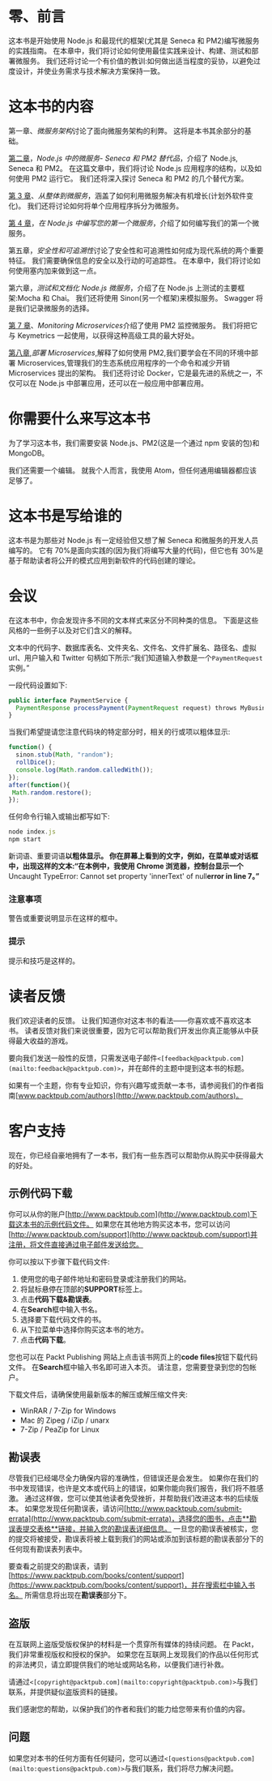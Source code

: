 # 零、前言

这本书是开始使用 Node.js 和最现代的框架(尤其是 Seneca 和 PM2)编写微服务的实践指南。 在本章中，我们将讨论如何使用最佳实践来设计、构建、测试和部署微服务。 我们还将讨论一个有价值的教训:如何做出适当程度的妥协，以避免过度设计，并使业务需求与技术解决方案保持一致。

# 这本书的内容

第一章、*微服务架构*讨论了面向微服务架构的利弊。 这将是本书其余部分的基础。

[第二章](2.html "Chapter 2. Microservices in Node.js – Seneca and PM2 Alternatives")，*Node.js 中的微服务- Seneca 和 PM2 替代品*，介绍了 Node.js, Seneca 和 PM2。 在这篇文章中，我们将讨论 Node.js 应用程序的结构，以及如何使用 PM2 运行它。 我们还将深入探讨 Seneca 和 PM2 的几个替代方案。

[第 3 章](3.html "Chapter 3. From the Monolith to Microservices")、*从整体到微服务*，涵盖了如何利用微服务解决有机增长(计划外软件变化)。 我们还将讨论如何将单个应用程序拆分为微服务。

[第 4 章](4.html "Chapter 4. Writing Your First Microservice in Node.js")，*在 Node.js 中编写您的第一个微服务*，介绍了如何编写我们的第一个微服务。

第五章，*安全性和可追溯性*讨论了安全性和可追溯性如何成为现代系统的两个重要特征。 我们需要确保信息的安全以及行动的可追踪性。 在本章中，我们将讨论如何使用塞内加来做到这一点。

第六章，*测试和文档化 Node.js 微服务*，介绍了在 Node.js 上测试的主要框架:Mocha 和 Chai。 我们还将使用 Sinon(另一个框架)来模拟服务。 Swagger 将是我们记录微服务的选择。

[第 7 章](7.html "Chapter 7. Monitoring Microservices")、*Monitoring Microservices*介绍了使用 PM2 监控微服务。 我们将把它与 Keymetrics 一起使用，以获得这种高级工具的最大好处。

[第八章](8.html "Chapter 8. Deploying Microservices"),*部署 Microservices*,解释了如何使用 PM2,我们要学会在不同的环境中部署 Microservices,管理我们的生态系统应用程序的一个命令和减少开销 Microservices 提出的架构。 我们还将讨论 Docker，它是最先进的系统之一，不仅可以在 Node.js 中部署应用，还可以在一般应用中部署应用。

# 你需要什么来写这本书

为了学习这本书，我们需要安装 Node.js、PM2(这是一个通过 npm 安装的包)和 MongoDB。

我们还需要一个编辑。 就我个人而言，我使用 Atom，但任何通用编辑器都应该足够了。

# 这本书是写给谁的

这本书是为那些对 Node.js 有一定经验但又想了解 Seneca 和微服务的开发人员编写的。 它有 70%是面向实践的(因为我们将编写大量的代码)，但它也有 30%是基于帮助读者将公开的模式应用到新软件的代码创建的理论。

# 会议

在这本书中，你会发现许多不同的文本样式来区分不同种类的信息。 下面是这些风格的一些例子以及对它们含义的解释。

文本中的代码字、数据库表名、文件夹名、文件名、文件扩展名、路径名、虚拟 url、用户输入和 Twitter 句柄如下所示:“我们知道输入参数是一个`PaymentRequest`实例。”

一段代码设置如下:

```js
public interface PaymentService {
  PaymentResponse processPayment(PaymentRequest request) throws MyBusinessException;
}
```

当我们希望提请您注意代码块的特定部分时，相关的行或项以粗体显示:

```js
function() {
  sinon.stub(Math, "random");
  rollDice();
  console.log(Math.random.calledWith());
});
after(function(){
 Math.random.restore();
});

```

任何命令行输入或输出都写如下:

```js
node index.js
npm start

```

新词语、重要词语**以粗体显示。 你在屏幕上看到的文字，例如，在菜单或对话框中，出现这样的文本:“在本例中，我使用 Chrome 浏览器，控制台显示一个**Uncaught TypeError: Cannot set property 'innerText' of null**error in line 7。”**

### 注意事项

警告或重要说明显示在这样的框中。

### 提示

提示和技巧是这样的。

# 读者反馈

我们欢迎读者的反馈。 让我们知道你对这本书的看法——你喜欢或不喜欢这本书。 读者反馈对我们来说很重要，因为它可以帮助我们开发出你真正能够从中获得最大收益的游戏。

要向我们发送一般性的反馈，只需发送电子邮件`<[feedback@packtpub.com](mailto:feedback@packtpub.com)>`，并在邮件的主题中提到这本书的标题。

如果有一个主题，你有专业知识，你有兴趣写或贡献一本书，请参阅我们的作者指南[www.packtpub.com/authors](http://www.packtpub.com/authors)。

# 客户支持

现在，你已经自豪地拥有了一本书，我们有一些东西可以帮助你从购买中获得最大的好处。

## 示例代码下载

你可以从你的账户[http://www.packtpub.com](http://www.packtpub.com)下载这本书的示例代码文件。 如果您在其他地方购买这本书，您可以访问[http://www.packtpub.com/support](http://www.packtpub.com/support)并注册，将文件直接通过电子邮件发送给您。

你可以按以下步骤下载代码文件:

1.  使用您的电子邮件地址和密码登录或注册我们的网站。
2.  将鼠标悬停在顶部的**SUPPORT**标签上。
3.  点击**代码下载&勘误表**。
4.  在**Search**框中输入书名。
5.  选择要下载代码文件的书。
6.  从下拉菜单中选择你购买这本书的地方。
7.  点击**代码下载**。

您也可以在 Packt Publishing 网站上点击该书网页上的**code files**按钮下载代码文件。 在**Search**框中输入书名即可进入本页。 请注意，您需要登录到您的包帐户。

下载文件后，请确保使用最新版本的解压或解压缩文件夹:

*   WinRAR / 7-Zip for Windows
*   Mac 的 Zipeg / iZip / unarx
*   7-Zip / PeaZip for Linux

## 勘误表

尽管我们已经竭尽全力确保内容的准确性，但错误还是会发生。 如果你在我们的书中发现错误，也许是文本或代码上的错误，如果你能向我们报告，我们将不胜感激。 通过这样做，您可以使其他读者免受挫折，并帮助我们改进这本书的后续版本。 如果您发现任何勘误表，请访问[http://www.packtpub.com/submit-errata](http://www.packtpub.com/submit-errata)，选择您的图书，点击**勘误表提交表格**链接，并输入您的勘误表详细信息。 一旦您的勘误表被核实，您的提交将被接受，勘误表将被上载到我们的网站或添加到该标题的勘误表部分下的任何现有勘误表列表中。

要查看之前提交的勘误表，请到[https://www.packtpub.com/books/content/support](https://www.packtpub.com/books/content/support)，并在搜索栏中输入书名。 所需信息将出现在**勘误表**部分下。

## 盗版

在互联网上盗版受版权保护的材料是一个贯穿所有媒体的持续问题。 在 Packt，我们非常重视版权和授权的保护。 如果您在互联网上发现我们的作品以任何形式的非法拷贝，请立即提供我们的地址或网站名称，以便我们进行补救。

请通过`<[copyright@packtpub.com](mailto:copyright@packtpub.com)>`与我们联系，并提供疑似盗版资料的链接。

我们感谢您的帮助，以保护我们的作者和我们的能力给您带来有价值的内容。

## 问题

如果您对本书的任何方面有任何疑问，您可以通过`<[questions@packtpub.com](mailto:questions@packtpub.com)>`与我们联系，我们将尽力解决问题。